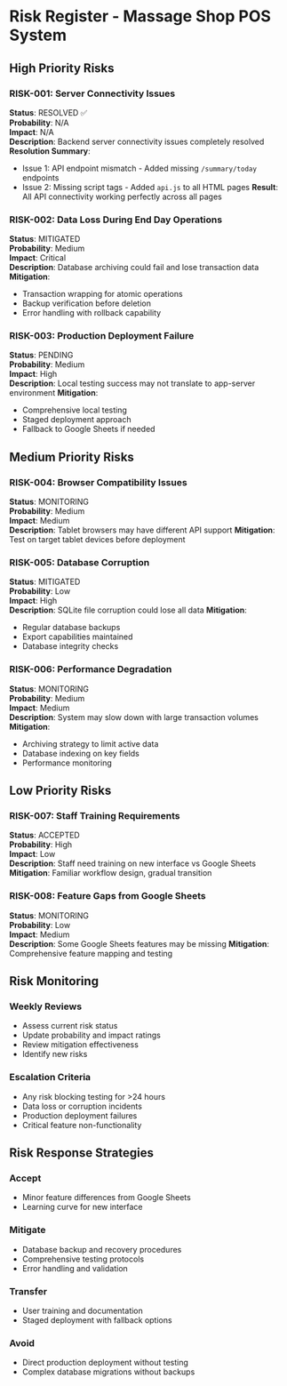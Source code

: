 # Risk Register - Massage Shop POS System

## High Priority Risks

### RISK-001: Server Connectivity Issues
**Status**: RESOLVED ✅  
**Probability**: N/A  
**Impact**: N/A  
**Description**: Backend server connectivity issues completely resolved
**Resolution Summary**: 
- Issue 1: API endpoint mismatch - Added missing `/summary/today` endpoints
- Issue 2: Missing script tags - Added `api.js` to all HTML pages
**Result**: All API connectivity working perfectly across all pages

### RISK-002: Data Loss During End Day Operations
**Status**: MITIGATED  
**Probability**: Medium  
**Impact**: Critical  
**Description**: Database archiving could fail and lose transaction data
**Mitigation**: 
- Transaction wrapping for atomic operations
- Backup verification before deletion
- Error handling with rollback capability

### RISK-003: Production Deployment Failure
**Status**: PENDING  
**Probability**: Medium  
**Impact**: High  
**Description**: Local testing success may not translate to app-server environment
**Mitigation**: 
- Comprehensive local testing
- Staged deployment approach
- Fallback to Google Sheets if needed

## Medium Priority Risks

### RISK-004: Browser Compatibility Issues
**Status**: MONITORING  
**Probability**: Medium  
**Impact**: Medium  
**Description**: Tablet browsers may have different API support
**Mitigation**: Test on target tablet devices before deployment

### RISK-005: Database Corruption
**Status**: MITIGATED  
**Probability**: Low  
**Impact**: High  
**Description**: SQLite file corruption could lose all data
**Mitigation**: 
- Regular database backups
- Export capabilities maintained
- Database integrity checks

### RISK-006: Performance Degradation
**Status**: MONITORING  
**Probability**: Medium  
**Impact**: Medium  
**Description**: System may slow down with large transaction volumes
**Mitigation**: 
- Archiving strategy to limit active data
- Database indexing on key fields
- Performance monitoring

## Low Priority Risks

### RISK-007: Staff Training Requirements
**Status**: ACCEPTED  
**Probability**: High  
**Impact**: Low  
**Description**: Staff need training on new interface vs Google Sheets
**Mitigation**: Familiar workflow design, gradual transition

### RISK-008: Feature Gaps from Google Sheets
**Status**: MONITORING  
**Probability**: Low  
**Impact**: Medium  
**Description**: Some Google Sheets features may be missing
**Mitigation**: Comprehensive feature mapping and testing

## Risk Monitoring

### Weekly Reviews
- Assess current risk status
- Update probability and impact ratings
- Review mitigation effectiveness
- Identify new risks

### Escalation Criteria
- Any risk blocking testing for >24 hours
- Data loss or corruption incidents
- Production deployment failures
- Critical feature non-functionality

## Risk Response Strategies

### Accept
- Minor feature differences from Google Sheets
- Learning curve for new interface

### Mitigate  
- Database backup and recovery procedures
- Comprehensive testing protocols
- Error handling and validation

### Transfer
- User training and documentation
- Staged deployment with fallback options

### Avoid
- Direct production deployment without testing
- Complex database migrations without backups
